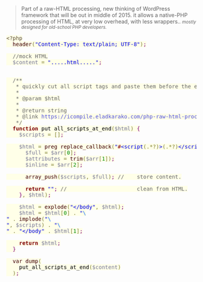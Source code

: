 <blockquote>Part of a raw-HTML processing, new thinking of WordPress framework that will be out in middle of 2015.
it allows a native-PHP processing of HTML, at very low overhead, with less wrappers..
<em><small>mostly designed for old-school PHP developers.</small></em>
</blockquote>
<!--more-->


<pre><span style='color:#5f5035; background:#ffffe8; '>&lt;?php</span><span style='color:#000000; background:#ffffe8; '></span>
<span style='color:#000000; background:#ffffe8; '>&#xa0;&#xa0;</span><span style='color:#400000; background:#ffffe8; '>header</span><span style='color:#808030; background:#ffffe8; '>(</span><span style='color:#0000e6; background:#ffffe8; '>"Content-Type: text/plain; UTF-8"</span><span style='color:#808030; background:#ffffe8; '>)</span><span style='color:#800080; background:#ffffe8; '>;</span><span style='color:#000000; background:#ffffe8; '></span>
<span style='color:#000000; background:#ffffe8; '></span>
<span style='color:#000000; background:#ffffe8; '>&#xa0;&#xa0;</span><span style='color:#696969; background:#ffffe8; '>//mock HTML</span><span style='color:#000000; background:#ffffe8; '></span>
<span style='color:#000000; background:#ffffe8; '>&#xa0;&#xa0;</span><span style='color:#797997; background:#ffffe8; '>$content</span><span style='color:#000000; background:#ffffe8; '> </span><span style='color:#808030; background:#ffffe8; '>=</span><span style='color:#000000; background:#ffffe8; '> </span><span style='color:#0000e6; background:#ffffe8; '>".....html....."</span><span style='color:#800080; background:#ffffe8; '>;</span><span style='color:#000000; background:#ffffe8; '></span>
<span style='color:#000000; background:#ffffe8; '></span>
<span style='color:#000000; background:#ffffe8; '></span>
<span style='color:#000000; background:#ffffe8; '>&#xa0;&#xa0;</span><span style='color:#696969; background:#ffffe8; '>/**</span>
<span style='color:#696969; background:#ffffe8; '>&#xa0;&#xa0;&#xa0;* quickly cut all script tags and paste them before the end-body tag.</span>
<span style='color:#696969; background:#ffffe8; '>&#xa0;&#xa0;&#xa0;*</span>
<span style='color:#696969; background:#ffffe8; '>&#xa0;&#xa0;&#xa0;* @param $html</span>
<span style='color:#696969; background:#ffffe8; '>&#xa0;&#xa0;&#xa0;*</span>
<span style='color:#696969; background:#ffffe8; '>&#xa0;&#xa0;&#xa0;* @return string</span>
<span style='color:#696969; background:#ffffe8; '>&#xa0;&#xa0;&#xa0;* @link </span><span style='color:#5555dd; background:#ffffe8; '>https://icompile.eladkarako.com/php-raw-html-processing-move-all-script-tags-to-the-end-of-body-tag/</span><span style='color:#696969; background:#ffffe8; '></span>
<span style='color:#696969; background:#ffffe8; '>&#xa0;&#xa0;&#xa0;*/</span><span style='color:#000000; background:#ffffe8; '></span>
<span style='color:#000000; background:#ffffe8; '>&#xa0;&#xa0;</span><span style='color:#800000; background:#ffffe8; font-weight:bold; '>function</span><span style='color:#000000; background:#ffffe8; '> put_all_scripts_at_end</span><span style='color:#808030; background:#ffffe8; '>(</span><span style='color:#797997; background:#ffffe8; '>$html</span><span style='color:#808030; background:#ffffe8; '>)</span><span style='color:#000000; background:#ffffe8; '> </span><span style='color:#800080; background:#ffffe8; '>{</span><span style='color:#000000; background:#ffffe8; '></span>
<span style='color:#000000; background:#ffffe8; '>&#xa0;&#xa0;&#xa0;&#xa0;</span><span style='color:#797997; background:#ffffe8; '>$scripts</span><span style='color:#000000; background:#ffffe8; '> </span><span style='color:#808030; background:#ffffe8; '>=</span><span style='color:#000000; background:#ffffe8; '> </span><span style='color:#808030; background:#ffffe8; '>[</span><span style='color:#808030; background:#ffffe8; '>]</span><span style='color:#800080; background:#ffffe8; '>;</span><span style='color:#000000; background:#ffffe8; '></span>
<span style='color:#000000; background:#ffffe8; '></span>
<span style='color:#000000; background:#ffffe8; '>&#xa0;&#xa0;&#xa0;&#xa0;</span><span style='color:#797997; background:#ffffe8; '>$html</span><span style='color:#000000; background:#ffffe8; '> </span><span style='color:#808030; background:#ffffe8; '>=</span><span style='color:#000000; background:#ffffe8; '> </span><span style='color:#400000; background:#ffffe8; '>preg_replace_callback</span><span style='color:#808030; background:#ffffe8; '>(</span><span style='color:#0000e6; background:#ffffe8; '>"</span><span style='color:#800000; background:#ffffe8; '>#</span><span style='color:#0000e6; background:#ffffe8; '>&lt;script</span><span style='color:#808030; background:#ffffe8; '>(</span><span style='color:#808030; background:#ffffe8; '>.</span><span style='color:#808030; background:#ffffe8; '>*</span><span style='color:#808030; background:#ffffe8; '>?</span><span style='color:#808030; background:#ffffe8; '>)</span><span style='color:#0000e6; background:#ffffe8; '>></span><span style='color:#808030; background:#ffffe8; '>(</span><span style='color:#808030; background:#ffffe8; '>.</span><span style='color:#808030; background:#ffffe8; '>*</span><span style='color:#808030; background:#ffffe8; '>?</span><span style='color:#808030; background:#ffffe8; '>)</span><span style='color:#0000e6; background:#ffffe8; '>&lt;/script></span><span style='color:#800000; background:#ffffe8; '>#</span><span style='color:#800000; background:#ffffe8; font-weight:bold; '>is</span><span style='color:#0000e6; background:#ffffe8; '>"</span><span style='color:#808030; background:#ffffe8; '>,</span><span style='color:#000000; background:#ffffe8; '> </span><span style='color:#800000; background:#ffffe8; font-weight:bold; '>function</span><span style='color:#000000; background:#ffffe8; '> </span><span style='color:#808030; background:#ffffe8; '>(</span><span style='color:#797997; background:#ffffe8; '>$arr</span><span style='color:#808030; background:#ffffe8; '>)</span><span style='color:#000000; background:#ffffe8; '> </span><span style='color:#800000; background:#ffffe8; font-weight:bold; '>use</span><span style='color:#000000; background:#ffffe8; '> </span><span style='color:#808030; background:#ffffe8; '>(</span><span style='color:#808030; background:#ffffe8; '>&amp;</span><span style='color:#797997; background:#ffffe8; '>$scripts</span><span style='color:#808030; background:#ffffe8; '>)</span><span style='color:#000000; background:#ffffe8; '> </span><span style='color:#800080; background:#ffffe8; '>{</span><span style='color:#000000; background:#ffffe8; '></span>
<span style='color:#000000; background:#ffffe8; '>&#xa0;&#xa0;&#xa0;&#xa0;&#xa0;&#xa0;</span><span style='color:#797997; background:#ffffe8; '>$full</span><span style='color:#000000; background:#ffffe8; '> </span><span style='color:#808030; background:#ffffe8; '>=</span><span style='color:#000000; background:#ffffe8; '> </span><span style='color:#797997; background:#ffffe8; '>$arr</span><span style='color:#808030; background:#ffffe8; '>[</span><span style='color:#008c00; background:#ffffe8; '>0</span><span style='color:#808030; background:#ffffe8; '>]</span><span style='color:#800080; background:#ffffe8; '>;</span><span style='color:#000000; background:#ffffe8; '></span>
<span style='color:#000000; background:#ffffe8; '>&#xa0;&#xa0;&#xa0;&#xa0;&#xa0;&#xa0;</span><span style='color:#797997; background:#ffffe8; '>$attributes</span><span style='color:#000000; background:#ffffe8; '> </span><span style='color:#808030; background:#ffffe8; '>=</span><span style='color:#000000; background:#ffffe8; '> </span><span style='color:#400000; background:#ffffe8; '>trim</span><span style='color:#808030; background:#ffffe8; '>(</span><span style='color:#797997; background:#ffffe8; '>$arr</span><span style='color:#808030; background:#ffffe8; '>[</span><span style='color:#008c00; background:#ffffe8; '>1</span><span style='color:#808030; background:#ffffe8; '>]</span><span style='color:#808030; background:#ffffe8; '>)</span><span style='color:#800080; background:#ffffe8; '>;</span><span style='color:#000000; background:#ffffe8; '></span>
<span style='color:#000000; background:#ffffe8; '>&#xa0;&#xa0;&#xa0;&#xa0;&#xa0;&#xa0;</span><span style='color:#797997; background:#ffffe8; '>$inline</span><span style='color:#000000; background:#ffffe8; '> </span><span style='color:#808030; background:#ffffe8; '>=</span><span style='color:#000000; background:#ffffe8; '> </span><span style='color:#797997; background:#ffffe8; '>$arr</span><span style='color:#808030; background:#ffffe8; '>[</span><span style='color:#008c00; background:#ffffe8; '>2</span><span style='color:#808030; background:#ffffe8; '>]</span><span style='color:#800080; background:#ffffe8; '>;</span><span style='color:#000000; background:#ffffe8; '></span>
<span style='color:#000000; background:#ffffe8; '></span>
<span style='color:#000000; background:#ffffe8; '>&#xa0;&#xa0;&#xa0;&#xa0;&#xa0;&#xa0;</span><span style='color:#400000; background:#ffffe8; '>array_push</span><span style='color:#808030; background:#ffffe8; '>(</span><span style='color:#797997; background:#ffffe8; '>$scripts</span><span style='color:#808030; background:#ffffe8; '>,</span><span style='color:#000000; background:#ffffe8; '> </span><span style='color:#797997; background:#ffffe8; '>$full</span><span style='color:#808030; background:#ffffe8; '>)</span><span style='color:#800080; background:#ffffe8; '>;</span><span style='color:#000000; background:#ffffe8; '> </span><span style='color:#696969; background:#ffffe8; '>//    store content.</span><span style='color:#000000; background:#ffffe8; '></span>
<span style='color:#000000; background:#ffffe8; '></span>
<span style='color:#000000; background:#ffffe8; '>&#xa0;&#xa0;&#xa0;&#xa0;&#xa0;&#xa0;</span><span style='color:#800000; background:#ffffe8; font-weight:bold; '>return</span><span style='color:#000000; background:#ffffe8; '> </span><span style='color:#0000e6; background:#ffffe8; '>""</span><span style='color:#800080; background:#ffffe8; '>;</span><span style='color:#000000; background:#ffffe8; '> </span><span style='color:#696969; background:#ffffe8; '>//                      clean from HTML.</span><span style='color:#000000; background:#ffffe8; '></span>
<span style='color:#000000; background:#ffffe8; '>&#xa0;&#xa0;&#xa0;&#xa0;</span><span style='color:#800080; background:#ffffe8; '>}</span><span style='color:#808030; background:#ffffe8; '>,</span><span style='color:#000000; background:#ffffe8; '> </span><span style='color:#797997; background:#ffffe8; '>$html</span><span style='color:#808030; background:#ffffe8; '>)</span><span style='color:#800080; background:#ffffe8; '>;</span><span style='color:#000000; background:#ffffe8; '></span>
<span style='color:#000000; background:#ffffe8; '></span>
<span style='color:#000000; background:#ffffe8; '>&#xa0;&#xa0;&#xa0;&#xa0;</span><span style='color:#797997; background:#ffffe8; '>$html</span><span style='color:#000000; background:#ffffe8; '> </span><span style='color:#808030; background:#ffffe8; '>=</span><span style='color:#000000; background:#ffffe8; '> </span><span style='color:#400000; background:#ffffe8; '>explode</span><span style='color:#808030; background:#ffffe8; '>(</span><span style='color:#0000e6; background:#ffffe8; '>"&lt;/body"</span><span style='color:#808030; background:#ffffe8; '>,</span><span style='color:#000000; background:#ffffe8; '> </span><span style='color:#797997; background:#ffffe8; '>$html</span><span style='color:#808030; background:#ffffe8; '>)</span><span style='color:#800080; background:#ffffe8; '>;</span><span style='color:#000000; background:#ffffe8; '></span>
<span style='color:#000000; background:#ffffe8; '>&#xa0;&#xa0;&#xa0;&#xa0;</span><span style='color:#797997; background:#ffffe8; '>$html</span><span style='color:#000000; background:#ffffe8; '> </span><span style='color:#808030; background:#ffffe8; '>=</span><span style='color:#000000; background:#ffffe8; '> </span><span style='color:#797997; background:#ffffe8; '>$html</span><span style='color:#808030; background:#ffffe8; '>[</span><span style='color:#008c00; background:#ffffe8; '>0</span><span style='color:#808030; background:#ffffe8; '>]</span><span style='color:#000000; background:#ffffe8; '> </span><span style='color:#808030; background:#ffffe8; '>.</span><span style='color:#000000; background:#ffffe8; '> </span><span style='color:#0000e6; background:#ffffe8; '>"</span><span style='color:#0f69ff; background:#ffffe8; '>\
</span><span style='color:#0000e6; background:#ffffe8; '>"</span><span style='color:#000000; background:#ffffe8; '> </span><span style='color:#808030; background:#ffffe8; '>.</span><span style='color:#000000; background:#ffffe8; '> </span><span style='color:#400000; background:#ffffe8; '>implode</span><span style='color:#808030; background:#ffffe8; '>(</span><span style='color:#0000e6; background:#ffffe8; '>"</span><span style='color:#0f69ff; background:#ffffe8; '>\
</span><span style='color:#0000e6; background:#ffffe8; '>"</span><span style='color:#808030; background:#ffffe8; '>,</span><span style='color:#000000; background:#ffffe8; '> </span><span style='color:#797997; background:#ffffe8; '>$scripts</span><span style='color:#808030; background:#ffffe8; '>)</span><span style='color:#000000; background:#ffffe8; '> </span><span style='color:#808030; background:#ffffe8; '>.</span><span style='color:#000000; background:#ffffe8; '> </span><span style='color:#0000e6; background:#ffffe8; '>"</span><span style='color:#0f69ff; background:#ffffe8; '>\
</span><span style='color:#0000e6; background:#ffffe8; '>"</span><span style='color:#000000; background:#ffffe8; '> </span><span style='color:#808030; background:#ffffe8; '>.</span><span style='color:#000000; background:#ffffe8; '> </span><span style='color:#0000e6; background:#ffffe8; '>"&lt;/body"</span><span style='color:#000000; background:#ffffe8; '> </span><span style='color:#808030; background:#ffffe8; '>.</span><span style='color:#000000; background:#ffffe8; '> </span><span style='color:#797997; background:#ffffe8; '>$html</span><span style='color:#808030; background:#ffffe8; '>[</span><span style='color:#008c00; background:#ffffe8; '>1</span><span style='color:#808030; background:#ffffe8; '>]</span><span style='color:#800080; background:#ffffe8; '>;</span><span style='color:#000000; background:#ffffe8; '></span>
<span style='color:#000000; background:#ffffe8; '></span>
<span style='color:#000000; background:#ffffe8; '>&#xa0;&#xa0;&#xa0;&#xa0;</span><span style='color:#800000; background:#ffffe8; font-weight:bold; '>return</span><span style='color:#000000; background:#ffffe8; '> </span><span style='color:#797997; background:#ffffe8; '>$html</span><span style='color:#800080; background:#ffffe8; '>;</span><span style='color:#000000; background:#ffffe8; '></span>
<span style='color:#000000; background:#ffffe8; '>&#xa0;&#xa0;</span><span style='color:#800080; background:#ffffe8; '>}</span><span style='color:#000000; background:#ffffe8; '></span>
<span style='color:#000000; background:#ffffe8; '></span>
<span style='color:#000000; background:#ffffe8; '>&#xa0;&#xa0;</span><span style='color:#400000; background:#ffffe8; '>var_dump</span><span style='color:#808030; background:#ffffe8; '>(</span><span style='color:#000000; background:#ffffe8; '></span>
<span style='color:#000000; background:#ffffe8; '>&#xa0;&#xa0;&#xa0;&#xa0;put_all_scripts_at_end</span><span style='color:#808030; background:#ffffe8; '>(</span><span style='color:#797997; background:#ffffe8; '>$content</span><span style='color:#808030; background:#ffffe8; '>)</span><span style='color:#000000; background:#ffffe8; '></span>
<span style='color:#000000; background:#ffffe8; '>&#xa0;&#xa0;</span><span style='color:#808030; background:#ffffe8; '>)</span><span style='color:#800080; background:#ffffe8; '>;</span><span style='color:#000000; background:#ffffe8; '></span>
</pre>